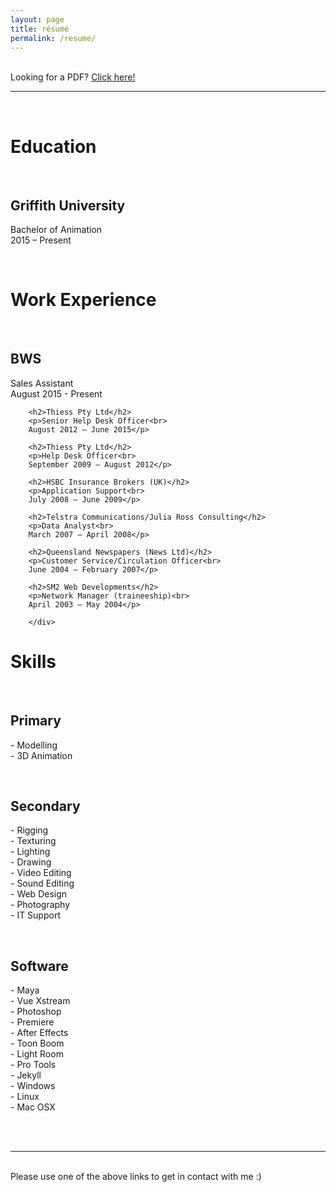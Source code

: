 ```yaml
---
layout: page
title: résumé
permalink: /resume/
---
```


<br>
Looking for a PDF? <a href="/img/Duane_McPherson_-_Resume.pdf" target="_blank">Click here!</a>
<br>
<hr>
<br>
<div class="resumetable resumeheaders">
     <div class="resumeleft">
        <h1>Education</h1>
        <br>
        <h2>Griffith University</h2>
        <p>Bachelor of Animation<br>
        2015 – Present</p>
        <br>
        <h1>Work Experience</h1>
        <br>
        <h2>BWS</h2>
        <p>Sales Assistant<br>
        August 2015 - Present</p>
        
        <h2>Thiess Pty Ltd</h2>
        <p>Senior Help Desk Officer<br>
        August 2012 – June 2015</p>
        
        <h2>Thiess Pty Ltd</h2>
        <p>Help Desk Officer<br>
        September 2009 – August 2012</p>
        
        <h2>HSBC Insurance Brokers (UK)</h2>
        <p>Application Support<br>
        July 2008 – June 2009</p>
        
        <h2>Telstra Communications/Julia Ross Consulting</h2>
        <p>Data Analyst<br>
        March 2007 – April 2008</p>
        
        <h2>Queensland Newspapers (News Ltd)</h2>
        <p>Customer Service/Circulation Officer<br>
        June 2004 – February 2007</p>
        
        <h2>SM2 Web Developments</h2>
        <p>Network Manager (traineeship)<br>
        April 2003 – May 2004</p>
        
        </div>
   <div class="resumeright">
        <h1>Skills</h1>
        <br>
        <h2>Primary</h2>
        <p>
        -	Modelling<br>
        -	3D Animation<br>
        </p><br>
        <h2>Secondary</h2>
        <p>
        -	Rigging<br>
        -	Texturing<br>
        -	Lighting<br>
        -	Drawing<br>
        -	Video Editing<br>
        -	Sound Editing<br>
        -	Web Design<br>
        -	Photography<br>
        -	IT Support<br>
        </p><br>
        <h2>Software</h2>
        <p>
        -	Maya<br>
        -	Vue Xstream<br>
        -	Photoshop<br>
        -	Premiere<br>
        -	After Effects<br>
        -	Toon Boom<br>
        -	Light Room<br>
        -	Pro Tools<br>
        -	Jekyll<br>
        -	Windows<br>
        -	Linux<br>
        -	Mac OSX<br>
        </p>
        </div>
</div>
<br>
<br>
<hr/>
<br>
<span class="contacticon center">
	<a href="http://duanemcpherson.com/contact/"><i class="fa fa-envelope-square"></i></a>
   	<a href="https://www.linkedin.com/in/duane-mcpherson" target="_blank"><i class="fa fa-linkedin-square"></i></a>
    <a href="http://vimeo.com/duanemcpherson" target="_blank"><i class="fa fa-vimeo-square"></i></a>
    <a href="http://dmcmodelling.tumblr.com/" target="_blank"><i class="fa fa-tumblr-square"></i></a>
	<a href="https://twitter.com/duanemcpherson" target="_blank"><i class="fa fa-twitter-square"></i></a>
</span>

<div class="col three caption">
	Please use one of the above links to get in contact with me :)
</div>